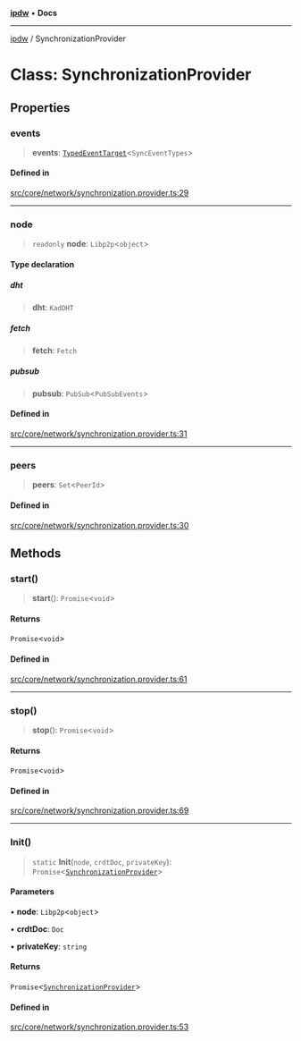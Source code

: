 [**ipdw**](../README.md) • **Docs**

***

[ipdw](../globals.md) / SynchronizationProvider

# Class: SynchronizationProvider

## Properties

### events

> **events**: [`TypedEventTarget`](TypedEventTarget.md)\<`SyncEventTypes`\>

#### Defined in

[src/core/network/synchronization.provider.ts:29](https://github.com/humandataincome/ipdw/blob/cffd44f47ee394d38eaa57c50e77342565775d5e/src/core/network/synchronization.provider.ts#L29)

***

### node

> `readonly` **node**: `Libp2p`\<`object`\>

#### Type declaration

##### dht

> **dht**: `KadDHT`

##### fetch

> **fetch**: `Fetch`

##### pubsub

> **pubsub**: `PubSub`\<`PubSubEvents`\>

#### Defined in

[src/core/network/synchronization.provider.ts:31](https://github.com/humandataincome/ipdw/blob/cffd44f47ee394d38eaa57c50e77342565775d5e/src/core/network/synchronization.provider.ts#L31)

***

### peers

> **peers**: `Set`\<`PeerId`\>

#### Defined in

[src/core/network/synchronization.provider.ts:30](https://github.com/humandataincome/ipdw/blob/cffd44f47ee394d38eaa57c50e77342565775d5e/src/core/network/synchronization.provider.ts#L30)

## Methods

### start()

> **start**(): `Promise`\<`void`\>

#### Returns

`Promise`\<`void`\>

#### Defined in

[src/core/network/synchronization.provider.ts:61](https://github.com/humandataincome/ipdw/blob/cffd44f47ee394d38eaa57c50e77342565775d5e/src/core/network/synchronization.provider.ts#L61)

***

### stop()

> **stop**(): `Promise`\<`void`\>

#### Returns

`Promise`\<`void`\>

#### Defined in

[src/core/network/synchronization.provider.ts:69](https://github.com/humandataincome/ipdw/blob/cffd44f47ee394d38eaa57c50e77342565775d5e/src/core/network/synchronization.provider.ts#L69)

***

### Init()

> `static` **Init**(`node`, `crdtDoc`, `privateKey`): `Promise`\<[`SynchronizationProvider`](SynchronizationProvider.md)\>

#### Parameters

• **node**: `Libp2p`\<`object`\>

• **crdtDoc**: `Doc`

• **privateKey**: `string`

#### Returns

`Promise`\<[`SynchronizationProvider`](SynchronizationProvider.md)\>

#### Defined in

[src/core/network/synchronization.provider.ts:53](https://github.com/humandataincome/ipdw/blob/cffd44f47ee394d38eaa57c50e77342565775d5e/src/core/network/synchronization.provider.ts#L53)
